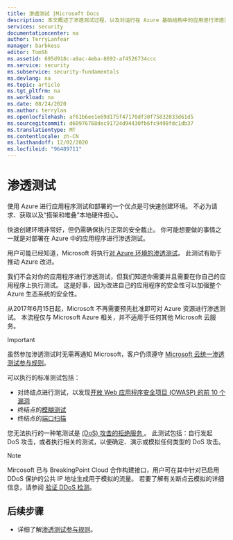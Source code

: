 ```yaml
---
title: 渗透测试 |Microsoft Docs
description: 本文概述了渗透测试过程，以及对运行在 Azure 基础结构中的应用进行渗透测试的方式。
services: security
documentationcenter: na
author: TerryLanfear
manager: barbkess
editor: TomSh
ms.assetid: 695d918c-a9ac-4eba-8692-af4526734ccc
ms.service: security
ms.subservice: security-fundamentals
ms.devlang: na
ms.topic: article
ms.tgt_pltfrm: na
ms.workload: na
ms.date: 08/24/2020
ms.author: terrylan
ms.openlocfilehash: af61b6ee1e69d175f47170df30f75832033d61d5
ms.sourcegitcommit: d60976768dec91724d94430fb6fc9498fdc1db37
ms.translationtype: MT
ms.contentlocale: zh-CN
ms.lasthandoff: 12/02/2020
ms.locfileid: "96489711"
---
```

# <a name="penetration-testing"></a>渗透测试

使用 Azure 进行应用程序测试和部署的一个优点是可快速创建环境。 不必为请求、获取以及“搭架和堆叠”本地硬件担心。

快速创建环境非常好，但仍需确保执行正常的安全截止。 你可能想要做的事情之一就是对部署在 Azure 中的应用程序进行渗透测试。

用户可能已经知道，Microsoft 将执行[对 Azure 环境的渗透测试](https://gallery.technet.microsoft.com/Cloud-Red-Teaming-b837392e)。 此测试有助于推动 Azure 改进。

我们不会对你的应用程序进行渗透测试，但我们知道你需要并且需要在你自己的应用程序上执行测试。 这是好事，因为改进自己的应用程序的安全性可以加强整个 Azure 生态系统的安全性。

从2017年6月15日起，Microsoft 不再需要预先批准即可对 Azure 资源进行渗透测试。 本流程仅与 Microsoft Azure 相关，并不适用于任何其他 Microsoft 云服务。

>[!IMPORTANT]
>虽然参加渗透测试时无需再通知 Microsoft，客户仍须遵守 [Microsoft 云统一渗透测试参与规则](https://technet.microsoft.com/mt784683)。

可以执行的标准测试包括：

* 对终结点进行测试，以发现[开放 Web 应用程序安全项目 (OWASP) 的前 10 个漏洞](https://www.owasp.org/index.php/Category:OWASP_Top_Ten_Project)
* 终结点的[模糊测试](https://cloudblogs.microsoft.com/microsoftsecure/2007/09/20/fuzz-testing-at-microsoft-and-the-triage-process/)
* 终结点的[端口扫描](https://en.wikipedia.org/wiki/Port_scanner)

您无法执行的一种笔测试是 [ (DoS) 攻击的拒绝服务 ](https://en.wikipedia.org/wiki/Denial-of-service_attack) 。 此测试包括：自行发起 DoS 攻击，或者执行相关的测试，以便确定、演示或模拟任何类型的 DoS 攻击。

>[!Note]
>Mircosoft 已与 BreakingPoint Cloud 合作构建接口，用户可在其中针对已启用 DDoS 保护的公共 IP 地址生成用于模拟的流量。 若要了解有关断点云模拟的详细信息，请参阅 [验证 DDoS 检测](../../ddos-protection/manage-ddos-protection.md#validate-and-test)。

## <a name="next-steps"></a>后续步骤

* 详细了解[渗透测试参与规则](https://www.microsoft.com/msrc/pentest-rules-of-engagement?rtc=2)。